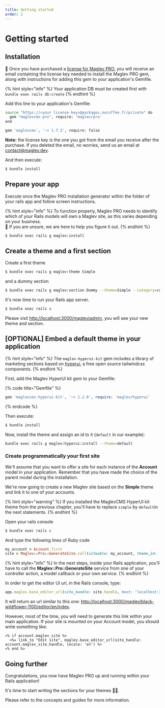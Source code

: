 ```yaml
---
title: Getting started
order: 2
---
```


# Getting started

## Installation

🎉 Once you have purchased a [license for Maglev PRO](https://packages.nocoffee.fr/stripe/packages/maglevcms-pro/payment_links/new), you will receive an email containing the license key needed to install the Maglev PRO gem, along with instructions for adding this gem to your application's Gemfile.

{% hint style="info" %}
Your application DB must be created first with `bundle exec rails db:create`
{% endhint %}

Add this line to your application's Gemfile:

```bash
source "https://<your license key>@packages.nocoffee.fr/private" do
  gem "maglevcms-pro", require: 'maglev/pro'
end

gem 'maglevcms', '~> 1.7.3', require: false
```

**Note:** the license key is the one you got from the email you receive after the purchase. If you deleted the email, no worries, send us an email at [contact@maglev.dev](mailto:contact@maglev.dev).

And then execute:

```bash
$ bundle install
```

## Prepare your app

Execute once the Maglev PRO installation generator within the folder of your rails app and follow screen instructions.

{% hint style="info" %}
To function properly, Maglev PRO needs to identify which of your Rails models will own a Maglev site, as this varies depending on your business. \
👋 If you are unsure, we are here to help you figure it out.
{% endhint %}

```bash
$ bundle exec rails g maglev:install
```

## Create a theme and a first section

Create a first theme

```bash
$ bundle exec rails g maglev:theme Simple
```

and a dummy section

```bash
$ bundle exec rails g maglev:section Dummy --theme=Simple --category=content
```

It's now time to run your Rails app server.

```bash
$ bundle exec rails s
```

Please visit [http://localhost:3000/maglev/admin](http://localhost:3000/maglev/admin), you will see your new theme and section.

## \[OPTIONAL] Embed a default theme in your application

{% hint style="info" %}
The `maglev-hyperui-kit` gem includes a library of marketing sections based on [hyperui](https://www.hyperui.dev/), a free open source tailwindcss components.
{% endhint %}

First, add the Maglev HyperUI kit gem to your Gemfile:

{% code title="Gemfile" %}
```ruby
gem 'maglevcms-hyperui-kit', '~> 1.2.0', require: 'maglev/hyperui'
```
{% endcode %}

Then execute:

```bash
$ bundle install
```

Now, install the theme and assign an id to it (`default` in our example):

```bash
bundle exec rails g maglev:hyperui:install --theme=default
```

### Create programmatically your first site

We'll assume that you want to offer a site for each instance of the **Account** model in your application. Remember that you have made the choice of the parent model during the installation.

We're now going to create a new Maglev site based on the **Simple** theme and link it to one of your accounts.

{% hint style="warning" %}
If you installed the MaglevCMS HyperUI kit theme from the previous chapter, you'll have to replace `simple` by `default`in the next statements.
{% endhint %}

Open your rails console

```bash
$ bundle exec rails c
```

And type the following lines of Ruby code

```ruby
my_account = Account.first
site = Maglev::Pro::GenerateSite.call(siteable: my_account, theme_id: 'simple', name: 'My first site', locales: [{ label: 'English', prefix: 'en' }])
```

{% hint style="info" %}
In the next steps, inside your Rails application, you'll have to call the **Maglev::Pro::GenerateSite** service from one of your controller action, a model callback or your own service.
{% endhint %}

In order to get the editor UI url, in the Rails console, type:

```ruby
app.maglev.base_editor_url(site_handle: site.handle, host: 'localhost:3000', locale: 'en')
```

It will return an url similar to this one: [http://localhost:3000/maglev/black-wildflower-1100/editor/en/index](http://localhost:3000/maglev/black-wildflower-1100/editor/en/index).

However, most of the time, you will need to generate this link within your main application. If your site is mounted on your Account model, you should write something like:

```erb
<% if account.maglev_site %>
  <%= link_to "Edit site", maglev.base_editor_url(site_handle: account.maglev_site.handle, locale: 'en') %>
<% end %>
```

## Going further

Congratulations, you now have Maglev PRO up and running within your Rails application!

It's time to start writing the sections for your themes 💪🚀.

Please refer to the concepts and guides for more information.
